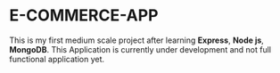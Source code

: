 # E-COMMERCE-APP

This is my first medium scale project after learning **Express**, **Node js**, **MongoDB**.
This Application is currently under development and not full functional application yet.

<!-- ## Packages used in this project
>**express-session**
>This package is for session, Basically HTTP are stateless, they cannot store any information

>**bcrypt**
>This package is used for hashing the password -->

<!-- ## Features to be added soon -->

